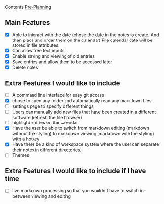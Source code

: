 
Contents
[Pre-Planning](PrePlanning/Pre-Planning)
## Main Features

* [x] Able to interact with the date (chose the date in the notes to create. And then place and order them on the calendar) File calendar date will be stored in file attributes.
* [x] Can allow free text inputs
* [x] Enable saving and viewing of old entries
* [x] Save entries and allow them to be accessed later
* [x] Delete notes

## Extra Features I would like to include

 - [ ] A command line interface for easy git access
 - [x] chose to open any folder and automatically read any markdown files. 
 - [ ] settings page to specify different things
 - [ ] Users can manually add new files that have been created in a different software (refresh the file browser)
 - [ ] highlight entries on the calendar
 - [x] Have the user be able to switch from markdown editing (markdown without the styling) to markdown viewing (markdown with the styling) with a hotkey
 - [x] Have there be a kind of workspace system where the user can separate their notes in different directories.
 - [ ] Themes
## Extra Features I would like to include if I have time
- [ ] live markdown processing so that you wouldn't have to switch in-between viewing and editing